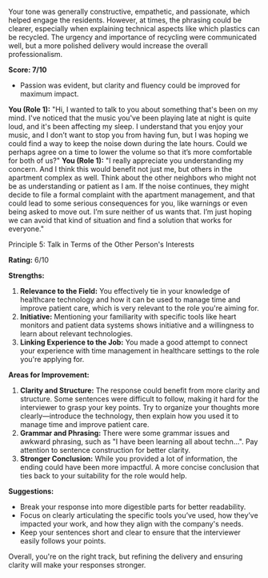 Your tone was generally constructive, empathetic, and passionate, which helped engage the residents. However, at times, the phrasing could be clearer, especially when explaining technical aspects like which plastics can be recycled. The urgency and importance of recycling were communicated well, but a more polished delivery would increase the overall professionalism.

**Score: 7/10**

- Passion was evident, but clarity and fluency could be improved for maximum impact.

**You (Role 1):** "Hi, I wanted to talk to you about something that's been on my mind. I've noticed that the music you've been playing late at night is quite loud, and it's been affecting my sleep. I understand that you enjoy your music, and I don’t want to stop you from having fun, but I was hoping we could find a way to keep the noise down during the late hours. Could we perhaps agree on a time to lower the volume so that it’s more comfortable for both of us?"
**You (Role 1):** "I really appreciate you understanding my concern. And I think this would benefit not just me, but others in the apartment complex as well. Think about the other neighbors who might not be as understanding or patient as I am. If the noise continues, they might decide to file a formal complaint with the apartment management, and that could lead to some serious consequences for you, like warnings or even being asked to move out. I’m sure neither of us wants that. I’m just hoping we can avoid that kind of situation and find a solution that works for everyone."


Principle 5: Talk in Terms of the Other Person's Interests

**Rating:** 6/10

**Strengths:**

1. **Relevance to the Field:** You effectively tie in your knowledge of healthcare technology and how it can be used to manage time and improve patient care, which is very relevant to the role you're aiming for.
2. **Initiative:** Mentioning your familiarity with specific tools like heart monitors and patient data systems shows initiative and a willingness to learn about relevant technologies.
3. **Linking Experience to the Job:** You made a good attempt to connect your experience with time management in healthcare settings to the role you're applying for.

**Areas for Improvement:**

1. **Clarity and Structure:** The response could benefit from more clarity and structure. Some sentences were difficult to follow, making it hard for the interviewer to grasp your key points. Try to organize your thoughts more clearly—introduce the technology, then explain how you used it to manage time and improve patient care.
2. **Grammar and Phrasing:** There were some grammar issues and awkward phrasing, such as "I have been learning all about techn...". Pay attention to sentence construction for better clarity.
3. **Stronger Conclusion:** While you provided a lot of information, the ending could have been more impactful. A more concise conclusion that ties back to your suitability for the role would help.

**Suggestions:**

- Break your response into more digestible parts for better readability.
- Focus on clearly articulating the specific tools you’ve used, how they’ve impacted your work, and how they align with the company's needs.
- Keep your sentences short and clear to ensure that the interviewer easily follows your points.

Overall, you're on the right track, but refining the delivery and ensuring clarity will make your responses stronger.